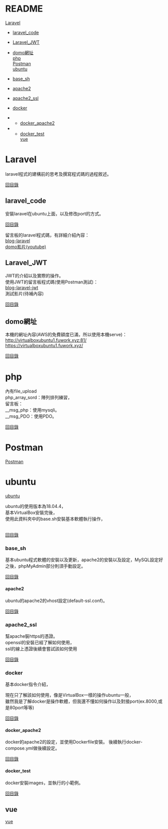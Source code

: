 # README

[Laravel](#Laravel)<br>
* [laravel_code](#laravel_code)<br>
* [Laravel_JWT](#Laravel_JWT)<br>
* [domo網址](#domo網址)<br>
[php](#php)<br>
[Postman](#Postman)<br>
[ubuntu](#ubuntu)<br>
* [base_sh](#base_sh)<br>
* [apache2](#apache2)<br>
* [apache2_ssl](#apache2_ssl)<br>
* [docker](#docker)<br>

* * [docker_apache2](#docker_apache2)<br>
* * [docker_test](#docker_test)<br>
[vue](#vue)<br>


# Laravel
laravel程式的建構前的思考及撰寫程式碼的過程敘述。

[回目錄](#README)

## laravel_code
安裝laravel在ubuntu上面，以及修改port的方式。

[回目錄](#README)

留言板的laravel程式碼，有詳細介紹內容：<br>
<a href="https://github.com/iachievedream/blog-laravel">blog-laravel</a><br>
<a href="https://www.youtube.com/watch?time_continue=13&v=PgSaVoqxjTo&feature=emb_logo">domo影片(youtube)</a><br>

## Laravel_JWT
JWT的介紹以及實際的操作。<br>
使用JWT的留言板程式碼(使用Postman測試)：<br>
<a href="https://github.com/iachievedream/blog-laravel-jwt">blog-laravel-jwt</a><br>
測試影片(待補內容)<br>

[回目錄](#README)

## domo網址
本機的網址內容(AWS的免費額度已滿，所以使用本機serve)：<br>
<a href="http://virtualboxubuntu1.fuwork.xyz:81/">http://virtualboxubuntu1.fuwork.xyz:81/</a><br>
<a href="https://virtualboxubuntu1.fuwork.xyz/">https://virtualboxubuntu1.fuwork.xyz/</a><br>

[回目錄](#README)

# php
內有file_upload<br>
php_array_sord：陣列排列練習，<br>
留言板：<br>
__msg_php：使用mysqli。<br>
__msg_PDO：使用PDO。

[回目錄](#README)

# Postman
<a href="https://github.com/iachievedream/demo_code/tree/master/Postman(learning)">Postman</a>


# ubuntu

<a href="https://github.com/iachievedream/demo_code/tree/master/ubuntu">ubuntu</a>

ubuntu的使用版本為18.04.4，<br>
基本VirtualBox安裝完後，<br>
使用此資料夾中的base.sh安裝基本軟體執行操作，<br>
<br>

[回目錄](#README)

### base_sh
基本ubuntu程式軟體的安裝以及更新，apache2的安裝以及設定，MySQL設定好之後，phpMyAdmin部分則須手動設定。

[回目錄](#README)

#### apache2
ubuntu的apache2的vhost設定(default-ssl.conf)。<br>

[回目錄](#README)

### apache2_ssl
幫apache裝https的憑證。<br>
openssl的安裝已經了解如何使用，<br>
ssl的線上憑證後續會嘗試該如何使用<br>

[回目錄](#README)

### docker
基本docker指令介紹，

現在只了解該如何使用，像是VirtualBox一樣的操作ubuntu一般，<br>
雖然我是了解docker是操作軟體，但我還不懂如何操作以及對接port(ex.8000,或是80port等等)<br>

[回目錄](#README)

#### docker_apache2
docker的apache2的設定，並使用Dockerfile安裝。
後續執行docker-compose.yml做後續設定。<br>

[回目錄](#README)

#### docker_test
docker安裝images，並執行的小範例。

[回目錄](#README)

## vue
<a href="https://github.com/iachievedream/demo_code/tree/master/vue">vue</a>

<a href=""></a><br>
